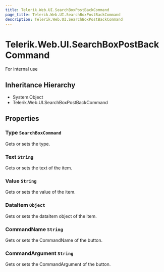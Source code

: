 ```yaml
---
title: Telerik.Web.UI.SearchBoxPostBackCommand
page_title: Telerik.Web.UI.SearchBoxPostBackCommand
description: Telerik.Web.UI.SearchBoxPostBackCommand
---
```


# Telerik.Web.UI.SearchBoxPostBackCommand

For internal use

## Inheritance Hierarchy

* System.Object
* Telerik.Web.UI.SearchBoxPostBackCommand

## Properties

###  Type `SearchBoxCommand`

Gets or sets the type.

###  Text `String`

Gets or sets the text of the item.

###  Value `String`

Gets or sets the value of the item.

###  DataItem `Object`

Gets or sets the dataItem object of the item.

###  CommandName `String`

Gets or sets the CommandName of the button.

###  CommandArgument `String`

Gets or sets the CommandArgument of the button.

